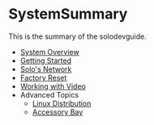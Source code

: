 # SystemSummary

This is the summary of the solodevguide.

* [System Overview](overview.md)
* [Getting Started](getting-started.md)
* [Solo's Network](network.md)
* [Factory Reset](reset.md)
* [Working with Video](video.md)
* Advanced Topics
   * [Linux Distribution](linux.md)
   * [Accessory Bay](accessories.md)
